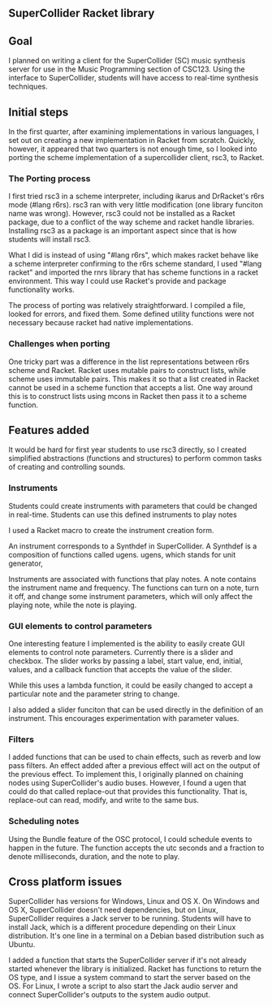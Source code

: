 
## SuperCollider Racket library


## Goal

I planned on writing a client for the SuperCollider (SC) music synthesis
server for use in the Music Programming section of CSC123. Using the
interface to SuperCollider, students will have access to real-time
synthesis techniques.

## Initial steps

In the first quarter, after examining implementations in various
languages, I set out on creating a new implementation in Racket from
scratch. Quickly, however, it appeared that two quarters is not enough
time, so I looked into porting the scheme implementation of a
supercollider client, rsc3, to Racket.

### The Porting process

I first tried rsc3 in a scheme interpreter, including ikarus and
DrRacket's r6rs mode (#lang r6rs). rsc3 ran with very little
modification (one library funciton name was wrong). However, rsc3 could
not be installed as a Racket package, due to a conflict of the way
scheme and racket handle libraries.  Installing rsc3 as a package is an
important aspect since that is how students will install rsc3.

What I did is instead of using "#lang r6rs", which makes racket behave
like a scheme interpreter confirming to the r6rs scheme standard, I used
"#lang racket" and imported the rnrs library that has scheme functions
in a racket environment. This way I could use Racket's provide and
package functionality works.

The process of porting was relatively straightforward. I compiled a
file, looked for errors, and fixed them. Some defined utility functions
were not necessary because racket had native implementations.

### Challenges when porting

One tricky part was a difference in the list representations between
r6rs scheme and Racket. Racket uses mutable pairs to construct lists,
while scheme uses immutable pairs. This makes it so that a list created
in Racket cannot be used in a scheme function that accepts a list. One
way around this is to construct lists using mcons in Racket then pass it
to a scheme function.

## Features added

It would be hard for first year students to use rsc3 directly, so I
created simplified abstractions (functions and structures) to perform
common tasks of creating and controlling sounds.

### Instruments


Students could create instruments with parameters that could be changed
in real-time. Students can use this defined instruments to play notes

I used a Racket macro to create the instrument creation form.

An instrument corresponds to a Synthdef in SuperCollider. A Synthdef is
a composition of functions called ugens. ugens, which stands for unit
generator,

Instruments are associated with functions that play notes. A note
contains the instrument name and frequency. The functions can turn on a
note, turn it off, and change some instrument parameters, which will
only affect the playing note, while the note is playing.

### GUI elements to control parameters

One interesting feature I implemented is the ability to easily create
GUI elements to control note parameters. Currently there is a slider and
checkbox. The slider works by passing a label, start value, end,
initial, values, and a callback function that accepts the value of the
slider.

While this uses a lambda function, it could be easily changed to accept
a particular note and the parameter string to change.

I also added a slider funciton that can be used directly in the
definition of an instrument. This encourages experimentation with
parameter values.


### Filters

I added functions that can be used to chain effects, such as reverb and
low pass filters. An effect added after a previous effect will act on
the output of the previous effect. To implement this, I originally
planned on chaining nodes using SuperCollider's audio buses. However, I
found a ugen that could do that called replace-out that provides this
functionality. That is, replace-out can read, modify, and write to the
same bus.

### Scheduling notes

Using the Bundle feature of the OSC protocol, I could schedule events to
happen in the future. The function accepts the utc seconds and a
fraction to denote milliseconds, duration, and the note to play.

## Cross platform issues

SuperCollider has versions for Windows, Linux and OS X. On Windows and
OS X, SuperCollider doesn't need dependencies, but on Linux,
SuperCollider requires a Jack server to be running. Students will have
to install Jack, which is a different procedure depending on their Linux
distribution. It's one line in a terminal on a Debian based distribution
such as Ubuntu.

I added a function that starts the SuperCollider server if it's not
already started whenever the library is initialized. Racket has
functions to return the OS type, and I issue a system command to start
the server based on the OS. For Linux, I wrote a script to also start
the Jack audio server and connect SuperCollider's outputs to the system
audio output.
